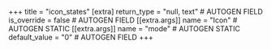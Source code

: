 +++
title = "icon_states"
[extra]
return_type = "null, text" # AUTOGEN FIELD
is_override = false # AUTOGEN FIELD
[[extra.args]]
name = "Icon" # AUTOGEN STATIC
[[extra.args]]
name = "mode" # AUTOGEN STATIC
default_value = "0" # AUTOGEN FIELD
+++